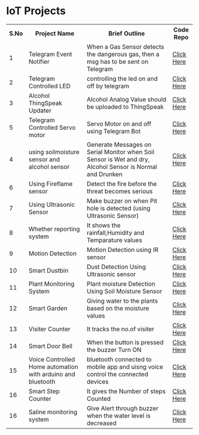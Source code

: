 # IoT Projects

<table>
  <tr>
    <th>S.No</th>
    <th>Project Name</th>
    <th>Brief Outline</th>
    <th>Code Repo</th>
  </tr>
  <tr>
    <td>1</td>
    <td>Telegram Event Notifier</td>
    <td>When a Gas Sensor detects the dangerous gas, then a msg has to be sent on Telegram</td>
    <td><a href="https://github.com/maddydevgits/iot-activities/tree/main/project1">Click Here</a></td>
  </tr>
  <td>2</td>
    <td>Telegram Controlled LED</td>
    <td>controlling the led on and off by telegram</td>
    <td><a href="https://github.com/maddydevgits/iot-activities/tree/main/Project2">Click Here</a></td>
   <tr>
    <td>3</td>
    <td>Alcohol ThingSpeak Updater</td>
    <td>Alcohol Analog Value should be uploaded to ThingSpeak</td>
    <td><a href="https://github.com/maddydevgits/iot-activities/tree/main/Project3">Click Here</a></td>
  </tr>
  <tr>
    <td>5</td>
    <td>Telegram Controlled Servo motor</td>
    <td>Servo Motor on and off using Telegram Bot</td>
    <td><a href="https://github.com/maddydevgits/iot-activities/tree/main/Project5">Click Here</a></td>
  </tr>
  <tr>
    <td>4</td>
    <td>using soilmoisture sensor and alcohol sensor</td>
    <td>Generate Messages on Serial Monitor when Soil Sensor is Wet and dry, Alcohol Sensor is Normal and Drunken</td>
    <td><a href="https://github.com/maddydevgits/iot-activities/blob/main/project4/main.ino">Click Here</a></td>
  </tr>
  <tr>
    <td>6</td>
    <td>Using Fireflame sensor</td>
    <td>Detect the fire before the threat becomes serious</td>
    <td><a href="https://github.com/maddydevgits/iot-activities/blob/main/project6/main.ino">Click Here</a></td>
  </tr>
  <tr>
    <td>7</td>
    <td>Using Ultrasonic Sensor</td>
    <td>Make buzzer on when Pit hole is detected (using Ultrasonic Sensor) </td>
    <td><a href="https://github.com/maddydevgits/iot-activities/blob/main/project7/main.ino">Click Here</a></td>
  </tr>
  <tr>
    <td>8</td>
    <td>Whether reporting system </td>
    <td>It shows the rainfall,Humidity and Temparature values </td>
    <td><a href="https://github.com/maddydevgits/iot-activities/blob/main/project8/main.ino">Click Here</a></td>
  </tr>
  <tr>
    <td>9</td>
    <td>Motion Detection</td>
    <td>Motion Detection using IR sensor </td>
    <td><a href="https://github.com/maddydevgits/iot-activities/blob/main/project9/main.ino">Click Here</a></td>
  </tr>
   <tr>
    <td>10</td>
    <td>Smart Dustbin</td>
    <td>Dust Detection Using Ultrasonic sensor</td>
    <td><a href="https://github.com/maddydevgits/iot-activities/tree/main/project10">Click Here</a></td>
  </tr>
  <tr>
    <td>11</td>
    <td>Plant Monitoring System</td>
    <td>Plant moisture Detection Using Soil Moisture Sensor</td>
    <td><a href="https://github.com/maddydevgits/iot-activities/tree/main/Project11">Click Here</a></td>
  </tr>
  <td>12</td>
    <td>Smart Garden</td>
    <td>Giving water to the plants based on the moisture values</td>
    <td><a href="">Click Here</a></td>
  </tr>
   </tr>
  <td>13</td>
    <td>Visiter Counter</td>
    <td>It tracks the no.of visiter</td>
    <td><a href="https://github.com/maddydevgits/iot-activities/tree/main/Project13">Click Here</a></td>
  </tr>
  <td>14</td>
    <td>Smart Door Bell</td>
    <td>When the button is pressed the buzzer Turn ON</td>
    <td><a href=>Click Here</a></td>
  </tr>
   <tr>
  <td>15</td>
    <td>Voice Controlled Home automation with arduino and bluetooth</td>
    <td>bluetooth connected to mobile app and uisng voice control the connected devices</td>
    <td><a href=https://github.com/sudheer1360/wheres-waldo-path-optimization>Click Here</a></td>
  </tr>
   <tr>
  <td>16</td>
    <td>Smart Step Counter</td>
    <td>It gives the Number of steps Counted</td>
    <td><a href=https://github.com/maddydevgits/iot-activities/tree/main/project16 >Click Here</a></td>
  </tr>
  <tr>
  <td>16</td>
    <td>Saline monitoring system</td>
    <td>Give Alert through buzzer when the water level is decreased</td>
    <td><a href=https://github.com/maddydevgits/iot-activities/tree/main/project16 >Click Here</a></td>
  </tr>

</table>


